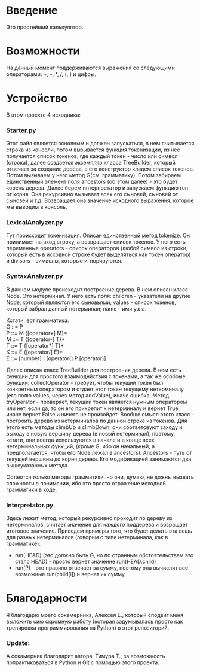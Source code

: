 # Введение
Это простейший калькулятор.

# Возможности
На данный момент поддерживаются выражения со следующими операторами: +, -, *, /, (, ) и цифры.

# Устройство
В этом проекте 4 исходника:
### Starter.py
Этот файл является основным и должен запускаться, в нем считывается строка из консоли, потом вызывается функция токенизации, из нее получается список токенов, где каждый токен - число или символ (строка), далее создается экземпляр класса TreeBuilder, который отвечает за создание дерева, в его конструктор кладем список токенов. Потом вызываем у него метод G(см. грамматику). Потом забираем единственный элемент поля ancestors (об этом далее) - это будет корень дерева. Далее берем интерпретатор и запускаем функцию run от корня. Она рекурсивно вызывает всех его сыновей, сыновей от сыновей и т.д. Возвращает она значение исходного выражения, которое мы выводим в консоль.

### LexicalAnalyzer.py
Тут происходит токенизация. Описан единственный метод tokenize.
Он принимает на вход строку, а возвращает список токенов.
У него есть переменные operators - список операторов (любой символ из строки, который есть в исходной строке будет выделяться как токен оператор) и divisors - символы, которые игнорируются.

### SyntaxAnalyzer.py
В данном модуле происходит построение дерева.
В нем описан  класс Node. Это нетерминал. У него есть поля: children - указатели на другие Node, который являются его сыновьями; values - список токенов, который забрал данный нетерминал; name - имя узла.

Кстати, вот грамматика:  
G ::= P  
P ::= M {[operator+] M}*  
M ::= T {[operator-] T}*  
T ::= T {[operator*] T}*  
K ::= E {[operator/] E}*  
E ::= [number] | [operator(] P [operator)]   

Далее описан класс TreeBuilder для построения дерева. В нем есть функции для простого взаимоднйствия с токенами,  а так же особоые функции:  collectOperator - требует, чтобы текущий токен был конкретным оператором и отдает этот токен текущему нетерминалу (его полю values, через метод addValue), иначе ошибка. Метод tryOperator - проверяет,  текущий токен является нужным оператором или нет, если да,  то он его прикрепит к нетерминалу и вернет True, иначе вернет False и ничего не произойдет.
Вообще смысл этого класс - построить дерево из нетерминалов по данной строке из токенов. Для этого есть методы climbUp и climbDown, они соответсвуют заходу и выходу в новую вершину дерева (в новый нетерминал), поэтому, кстати, они всегда используются в начале и в конце всех нетерминальных функций, (кроме G, ибо он начальный, а предполагается, чтобы его Node лежал в ancestors). Ancestors - путь от текущей вершины до корня дерева. Его модификацией занимаются два вышеуказанных метода.
     
Остаются только методы грамматики, но они, думаю, не дожны вызвать сложности в понимании, ибо это просто отражение исходной грамматики в коде. 

### Interpretator.py
Здесь лежит метод, который рекурсивно проходит по дереву из нетерминалов, считает значение для каждого поддерева и возращает итоговое значение.
Приведем примеры того, что будет делать эта вещь для разных нетерминалов (говорим о типе нетерминала, как в грамматике):
- run(HEAD) (это должно быть G, но по странным обстоятельствам это стало  HEAD) - просто вернет значение run(HEAD.child)
- run(P) - это правило отвечает за сумму, поэтому она вычислит все возможные run(child[i]) и вернет их сумму.


# Благодарности
Я благодарю моего сокамерника, Алексея Е., который сподвиг меня выложить сию скромную работу (которая задумывалась просто как тренировка программирования на Python) в этот репозиторий.

### Update:  
А сокамерник благодарит автора, Тимура Т., за возможность попрактиковаться в Python и Git с помощью этого проекта.
